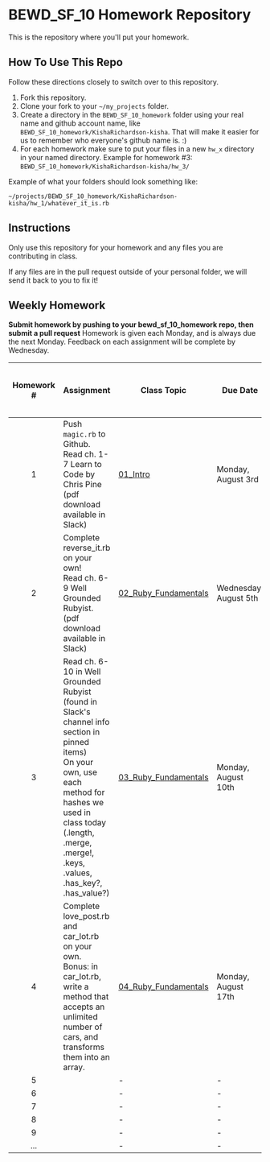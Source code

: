 BEWD_SF_10 Homework Repository
=============================

This is the repository where you'll put your homework.

How To Use This Repo
-----------------------

Follow these directions closely to switch over to this repository.

1. Fork this repository.
2. Clone your fork to your ```~/my_projects``` folder.
3. Create a directory in the ```BEWD_SF_10_homework``` folder using your real name and github account name, like ```BEWD_SF_10_homework/KishaRichardson-kisha```. That will make it easier for us to remember who everyone's github name is. :)
4. For each homework make sure to put your files in a new `hw_x` directory in your named directory.   Example for homework #3: `BEWD_SF_10_homework/KishaRichardson-kisha/hw_3/`

Example of what your folders should look something like:

```
~/projects/BEWD_SF_10_homework/KishaRichardson-kisha/hw_1/whatever_it_is.rb
```

Instructions
-------------

Only use this repository for your homework and any files you are contributing in class.

If any files are in the pull request outside of your personal folder, we will send it back to you to fix it!

Weekly Homework
----------------

**Submit homework by pushing to your bewd_sf_10_homework repo, then submit a pull request**
Homework is given each Monday, and is always due the next Monday. Feedback on each assignment will be complete by Wednesday.

| Homework # | Assignment | Class Topic | Due Date | Feedback <br> _(if hw submitted by due date)_ |
| :--------: | ---------- | ----------- | -------- | -------- |
| 1          | Push `magic.rb` to Github. <br/> Read ch. 1-7 Learn to Code by Chris Pine (pdf download available in Slack) | [01_Intro](https://github.com/ga-students/bewd_sf_10/tree/master/01_Intro/slides) | Monday, August 3rd | Wednesday, August 5th |
| 2          | Complete reverse_it.rb on your own! <br/> Read ch. 6-9 Well Grounded Rubyist. (pdf download available in Slack) | [02_Ruby_Fundamentals](https://github.com/ga-students/bewd_sf_10/tree/master/02_Ruby_Fundamentals_1/slides) | Wednesday, August 5th | Wednesday, August 5th |
| 3          | Read ch. 6-10 in Well Grounded Rubyist (found in Slack's channel info section in pinned items) <br> On your own, use each method for hashes we used in class today (.length, .merge, .merge!, .keys, .values, .has_key?, .has_value?) | [03_Ruby_Fundamentals](https://github.com/ga-students/bewd_sf_10/tree/master/03_Ruby_Fundamentals) | Monday, August 10th | Wednesday, August 12th |
| 4          | Complete love_post.rb and car_lot.rb on your own. <br> Bonus: in car_lot.rb, write a method that accepts an unlimited number of cars, and transforms them into an array. | [04_Ruby_Fundamentals](https://github.com/ga-students/bewd_sf_10/tree/master/04_Ruby_Fundamentals) | Monday, August 17th | Wednesday, August 19th |
| 5          |            | - | - | - |
| 6          |            | - | - | - |
| 7          |            | - | - | - |
| 8          |            | - | - | - |
| 9          |            | - | - | - |
| ...        |            | - | - | - |
